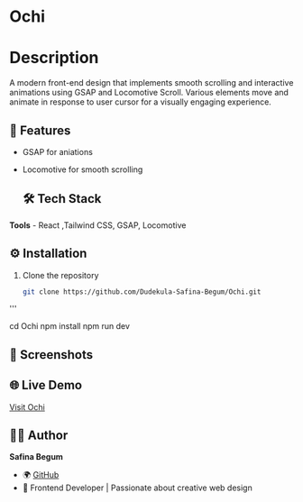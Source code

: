 
# Ochi

# Description
A modern front-end design that implements smooth scrolling and interactive animations using GSAP and Locomotive Scroll. Various elements move and animate in response to user cursor for a visually engaging experience.

## 🚀 Features

- GSAP for aniations
- Locomotive for smooth scrolling

  ## 🛠️ Tech Stack
**Tools** - React ,Tailwind CSS, GSAP, Locomotive 

## ⚙️ Installation

1. Clone the repository  
   ```bash
   git clone https://github.com/Dudekula-Safina-Begum/Ochi.git
'''

  cd Ochi 
  npm install
  npm run dev

 
## 📸 Screenshots



## 🌐 Live Demo
[Visit Ochi]()



## 👩‍💻 Author
**Safina Begum**  
- 🌍 [GitHub](https://github.com/Dudekula-Safina-Begum)  
- 💼 Frontend Developer | Passionate about creative web design
